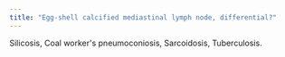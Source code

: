 ```yaml
---
title: "Egg-shell calcified mediastinal lymph node, differential?"
---
```

Silicosis, Coal worker's pneumoconiosis, Sarcoidosis, Tuberculosis.

